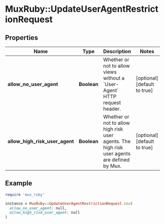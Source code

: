 # MuxRuby::UpdateUserAgentRestrictionRequest

## Properties

| Name | Type | Description | Notes |
| ---- | ---- | ----------- | ----- |
| **allow_no_user_agent** | **Boolean** | Whether or not to allow views without a &#x60;User-Agent&#x60; HTTP request header. | [optional][default to true] |
| **allow_high_risk_user_agent** | **Boolean** | Whether or not to allow high risk user agents. The high risk user agents are defined by Mux. | [optional][default to true] |

## Example

```ruby
require 'mux_ruby'

instance = MuxRuby::UpdateUserAgentRestrictionRequest.new(
  allow_no_user_agent: null,
  allow_high_risk_user_agent: null
)
```

